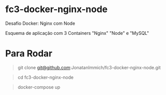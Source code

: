 # fc3-docker-nginx-node
Desafio Docker: Nginx com Node

Esquema de aplicação com 3 Containers "Nginx" "Node" e "MySQL"

# Para Rodar

> git clone git@github.com:JonatanImmich/fc3-docker-nginx-node.git

> cd fc3-docker-nginx-node

> docker-compose up  
